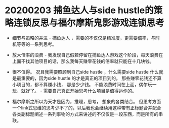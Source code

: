 
# 20200203 捕鱼达人与side hustle的策略连锁反思与福尔摩斯鬼影游戏连锁思考

- 细节与策略的并进 - 捕鱼达人 ，需要的不仅仅是精准度，更需要倍率，与时机等等的一系列思考。 

- 放大倍率的浪费 - 我发现自己假若停留在捕鱼达人游戏这个阶段，每天浪费在上面不找其他项目的话，那么我每天赚零花钱的倍率就只能在十几块钱。  
- 很不值得。 况且我需要照顾到自己side hustle ，什么需要side hustle 什么就是最重要的，因为side hustle 的才是真正的项目到的。  那些赚零花钱还不算小项目的，都不算赚小钱， 那是少少钱。   不能浪费时间在上面，偶尔玩一玩，就好了。    - 需要自己真正开始思考什么项目是值得运作的。 

- 福尔摩斯之所以为天才是因为，推理，思考， 想象的各类结合。   但思考方面 一个link式思维的思考少不了的，以后我也会继续用这种带有正标题合并配合各类副标题阐述一系列事物的方式来讲述的不仅仅是一段东西，而是所有的串联。

